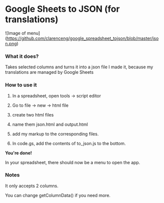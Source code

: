 Google Sheets to JSON (for translations)
============

![Image of menu]
(https://github.com/clarenceng/google_spreadsheet_tojson/blob/master/json.png)

### What it does?

Takes selected columns and turns it into a json file
I made it, because my translations are managed by Google Sheets

### How to use it

1. In a spreadsheet, open tools -> script editor

2. Go to file -> new -> html file

3. create two html files

4. name them json.html and output.html

5. add my markup to the corresponding files.

6. In code.gs, add the contents of to_json.js to the bottom. 

**You're done!**

In your spreadsheet, there should now be a menu to open the app. 


### Notes

It only accepts 2 columns.

You can change getColumnData() if you need more.

